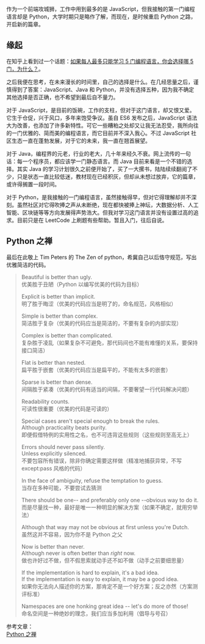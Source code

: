 [author: sanntouhei]: # "https://i.loli.net/2019/04/23/5cbf0d53ced93.jpg"

作为一个前端攻城狮，工作中用到最多的是 JavaScript，但我接触的第一门编程语言却是 Python，大学时期只是略作了解，而现在，是时候重启 Python 之路，开启新的篇章。

## 缘起

在知乎上看到过一个话题：[如果每人最多只能学习 5 门编程语言，你会选择哪 5 门，为什么？](//www.zhihu.com/question/39615525)。

之后我便在思考，在未来漫长的时间里，自己的选择是什么。在几经思量之后，谨慎得到了答案：JavaScript、Java 和 Python，并没有选择五种，因为我不确定其他选择是否正确，也不希望到最后自不量力。

对于 JavaScript，是目前的饭碗，工作的支柱，但对于这门语言，却又恨又爱。它生于仓促，兴于风口，多年来饱受争议。虽自 ES6 发布之后，JavaScript 语法大为改善，也添加了许多新特性。可它一些糟粕之处却又让我无法忍受，我所向往的一门优雅的、简而美的编程语言，而它目前并不深入我心。不过 JavaScript 社区生态一直在蓬勃发展，对于它的未来，我一直在翘首展望。

对于 Java，编程界的元老，行业的老大，几十年来经久不衰。网上流传的一句话：每一个程序员，都应该学一门静态语言。而 Java 目前来看是一个不错的选择。其实 Java 的学习计划很久之前便开始了，买了一大摞书，陆陆续续翻阅了不少，只是状态一直比较低迷，教材现在已经积灰，但却从未想过放弃，它的篇章，或许得搁置一段时间。

对于 Python，是我接触的一门编程语言，虽然接触得早，但对它得理解却并不深刻。虽然社区对它得吹捧之声从未断绝，现在都快被捧上神坛，大数据分析、人工智能、区块链等等方向发展得声势浩大。但我对学习这门语言并没有设置过高的追求。目前只是在 LeetCode 上刷题有些帮助。暂且入门，往后自说。

## Python 之禅

最后在此敬上 Tim Peters 的 The Zen of python，希冀自己以后恪守规范，写出优雅简洁的代码。

> Beautiful is better than ugly.  
> 优美胜于丑陋（Python 以编写优美的代码为目标）
>
> Explicit is better than implicit.  
> 明了胜于晦涩（优美的代码应当是明了的，命名规范，风格相似）
>
> Simple is better than complex.  
> 简洁胜于复杂（优美的代码应当是简洁的，不要有复杂的内部实现）
>
> Complex is better than complicated.  
> 复杂胜于凌乱（如果复杂不可避免，那代码间也不能有难懂的关系，要保持接口简洁）
>
> Flat is better than nested.  
> 扁平胜于嵌套（优美的代码应当是扁平的，不能有太多的嵌套）
>
> Sparse is better than dense.  
> 间隔胜于紧凑（优美的代码有适当的间隔，不要奢望一行代码解决问题）
>
> Readability counts.  
> 可读性很重要（优美的代码是可读的）
>
> Special cases aren't special enough to break the rules.  
> Although practicality beats purity.  
> 即便假借特例的实用性之名，也不可违背这些规则（这些规则至高无上）
>
> Errors should never pass silently.  
> Unless explicitly silenced.  
> 不要包容所有错误，除非你确定需要这样做（精准地捕获异常，不写 except:pass 风格的代码）
>
> In the face of ambiguity, refuse the temptation to guess.  
> 当存在多种可能，不要尝试去猜测
>
> There should be one-- and preferably only one --obvious way to do it.  
> 而是尽量找一种，最好是唯一一种明显的解决方案（如果不确定，就用穷举法）
>
> Although that way may not be obvious at first unless you're Dutch.  
> 虽然这并不容易，因为你不是 Python 之父
>
> Now is better than never.  
> Although never is often better than _right_ now.  
> 做也许好过不做，但不假思索就动手还不如不做（动手之前要细思量）
>
> If the implementation is hard to explain, it's a bad idea.  
> If the implementation is easy to explain, it may be a good idea.  
> 如果你无法向人描述你的方案，那肯定不是一个好方案；反之亦然（方案测评标准）
>
> Namespaces are one honking great idea -- let's do more of those!  
> 命名空间是一种绝妙的理念，我们应当多加利用（倡导与号召）

参考文章：  
[Python 之禅](//www.jianshu.com/p/0e1f38c2c122)
